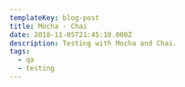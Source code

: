 ```yaml
---
templateKey: blog-post
title: Mocha - Chai
date: 2018-11-05T21:45:10.000Z
description: Testing with Mocha and Chai.
tags:
  - qa
  - testing
---
```

